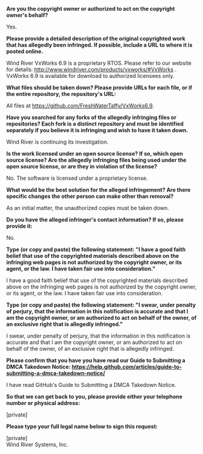 **Are you the copyright owner or authorized to act on the copyright owner's behalf?**

Yes.

**Please provide a detailed description of the original copyrighted work that has allegedly been infringed. If possible, include a URL to where it is posted online.**

Wind River VxWorks 6.9 is a proprietary RTOS. Please refer to our website for details:   http://www.windriver.com/products/vxworks/#VxWorks . VxWorks 6.9 is available for download to authorized licensees only.

**What files should be taken down? Please provide URLs for each file, or if the entire repository, the repository's URL:**

All files at https://github.com/FreshWaterTaffy/VxWorks6.9.

**Have you searched for any forks of the allegedly infringing files or repositories? Each fork is a distinct repository and must be identified separately if you believe it is infringing and wish to have it taken down.**

Wind River is continuing its investigation.

**Is the work licensed under an open source license? If so, which open source license? Are the allegedly infringing files being used under the open source license, or are they in violation of the license?**

No. The software is licensed under a proprietary license.

**What would be the best solution for the alleged infringement? Are there specific changes the other person can make other than removal?**

As an initial matter, the unauthorized copies must be taken down.

**Do you have the alleged infringer's contact information? If so, please provide it:**

No.

**Type (or copy and paste) the following statement: "I have a good faith belief that use of the copyrighted materials described above on the infringing web pages is not authorized by the copyright owner, or its agent, or the law. I have taken fair use into consideration."**

I have a good faith belief that use of the copyrighted materials described above on the infringing web pages is not authorized by the copyright owner, or its agent, or the law. I have taken fair use into consideration.

**Type (or copy and paste) the following statement: "I swear, under penalty of perjury, that the information in this notification is accurate and that I am the copyright owner, or am authorized to act on behalf of the owner, of an exclusive right that is allegedly infringed."**

I swear, under penalty of perjury, that the information in this notification is accurate and that I am the copyright owner, or am authorized to act on behalf of the owner, of an exclusive right that is allegedly infringed.

**Please confirm that you have you have read our Guide to Submitting a DMCA Takedown Notice: https://help.github.com/articles/guide-to-submitting-a-dmca-takedown-notice/**

I have read GitHub's Guide to Submitting a DMCA Takedown Notice.

**So that we can get back to you, please provide either your telephone number or physical address:**

[private]

**Please type your full legal name below to sign this request:**

[private]  
Wind River Systems, Inc.
